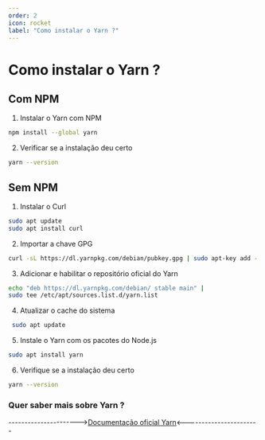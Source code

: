 ```yaml
---
order: 2
icon: rocket
label: "Como instalar o Yarn ?"
---
```


<!-- Ultima atualização: 24/09/2023 -->
<!-- Autor(es): Araújo -->

# Como instalar o Yarn ?

## Com NPM

1. Instalar o Yarn com NPM

```bash
npm install --global yarn
```

2. Verificar se a instalação deu certo 

```bash
yarn --version
```

## Sem NPM

1. Instalar o Curl

```bash
sudo apt update
sudo apt install curl
```

2. Importar a chave GPG

```bash
curl -sL https://dl.yarnpkg.com/debian/pubkey.gpg | sudo apt-key add -
```

3. Adicionar e habilitar o repositório oficial do Yarn

```bash
echo "deb https://dl.yarnpkg.com/debian/ stable main" |
sudo tee /etc/apt/sources.list.d/yarn.list
```

4. Atualizar o cache do sistema

```bash
 sudo apt update
```

5. Instale o Yarn com os pacotes do Node.js

```bash
sudo apt install yarn
```

6. Verifique se a instalação deu certo

```bash
yarn --version
```

### Quer saber mais sobre Yarn ?

---------------------->[Documentação oficial Yarn](https://classic.yarnpkg.com/lang/en/docs/)<-----------------------